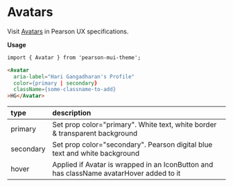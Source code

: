 # Avatars

Visit [Avatars](https://uxframework.pearson.com/c/avatar-display) in Pearson UX specifications.


**Usage**
```html
import { Avatar } from 'pearson-mui-theme';

<Avatar
  aria-label="Hari Gangadharan's Profile"
  color={primary | secondary}
  className={some-classname-to-add}
>HG</Avatar>
```

|type|description|
|:---|:---|
| primary | Set prop color="primary". White text, white border & transparent background |
| secondary | Set prop color="secondary". Pearson digital blue text and white background |
| hover | Applied if Avatar is wrapped in an IconButton and has className avatarHover added to it |




